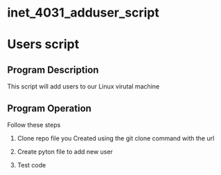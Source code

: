 # inet_4031_adduser_script
# Users script 

## Program Description
This script will add users to our Linux virutal machine

## Program Operation
Follow these steps

1. Clone repo file you Created using the git clone command with the url

2. Create pyton file to add new user

3. Test code

